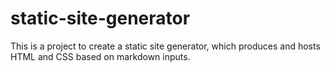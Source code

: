 # static-site-generator

This is a project to create a static site generator, which produces and hosts HTML and CSS based on markdown inputs.
